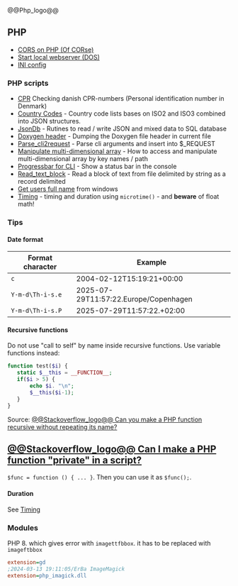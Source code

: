 @@Php_logo@@

## PHP 

- [CORS on PHP (Of CORse)](of-course.html)
- [Start local webserver (DOS)](local_server.html)
- [INI config](ini_config)

### PHP scripts

- [CPR](/cpr) Checking danish CPR-numbers (Personal identification number in Denmark)
- [Country Codes](/country.io/) - Country code lists bases on ISO2 and ISO3 combined into JSON structures.
- [JsonDb](/jsondb/) - Rutines to read / write JSON and mixed data to SQL database
- [Doxygen header](Doxygen/) - Dumping the Doxygen file header in current file
- [Parse_cli2request](parse_cli2request/) - Parse cli arguments and insert into $_REQUEST
- [Manipulate multi-dimensional array](Modify_structure/) - How to access and manipulate multi-dimensional array by key names / path
- [Progressbar for CLI](Progressbar/) - Show a status bar in the console
- [Read_text_block](Read_text_block/) - Read a block of text from file delimited by string as a record delimited
- [Get users full name](netuser) from windows
- [Timing](Timing/) - timing and duration using `microtime()` - and **beware** of float math!

### Tips

#### Date format

Format character | Example
---|---
`c`                | 2004-02-12T15:19:21+00:00
`Y-m-d\Th-i-s.e`   | 2025-07-29T11:57:22.Europe/Copenhagen
`Y-m-d\Th-i-s.P`   | 2025-07-29T11:57:22.+02:00

#### Recursive functions
Do not use "call to self" by name inside recursive functions. Use variable functions instead:

```php
function test($i) {
   static $__this = __FUNCTION__;
   if($i > 5) {
       echo $i. "\n";
       $__this($i-1);
   }
}
```
Source: [@@Stackoverflow_logo@@ Can you make a PHP function recursive without repeating its name?](https://stackoverflow.com/a/2719016)


## [@@Stackoverflow_logo@@ Can I make a PHP function "private" in a script?](https://stackoverflow.com/q/59420923/7485823)

`$func = function () { ... }`. Then you can use it as `$func();`.


#### Duration
See [Timing](Timing/)

### Modules

PHP 8. which gives error with  `imagettfbbox`. it has to be replaced with `imageftbbox`

```ini
extension=gd
;2024-03-13 19:11:05/ErBa ImageMagick
extension=php_imagick.dll
```



